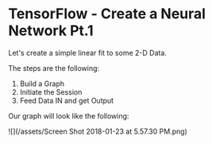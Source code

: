 # TensorFlow - Create a Neural Network Pt.1

Let's create a simple linear fit to some 2-D Data.

The steps are the following:

1. Build a Graph
2. Initiate the Session
3. Feed Data IN and get Output

Our graph will look like the following:

![](/assets/Screen Shot 2018-01-23 at 5.57.30 PM.png)




